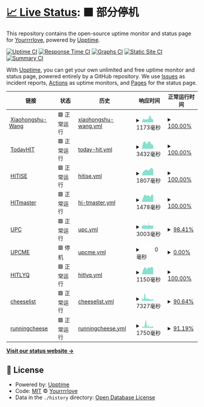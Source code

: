 # [📈 Live Status](https://Yourrrrlove.github.io/upptime): <!--live status--> **🟧 部分停机**

This repository contains the open-source uptime monitor and status page for [Yourrrrlove](https://Yourrrrlove.github.io/upptime), powered by [Upptime](https://github.com/upptime/upptime).

[![Uptime CI](https://github.com/Yourrrrlove/upptime/workflows/Uptime%20CI/badge.svg)](https://github.com/Yourrrrlove/upptime/actions?query=workflow%3A%22Uptime+CI%22)
[![Response Time CI](https://github.com/Yourrrrlove/upptime/workflows/Response%20Time%20CI/badge.svg)](https://github.com/Yourrrrlove/upptime/actions?query=workflow%3A%22Response+Time+CI%22)
[![Graphs CI](https://github.com/Yourrrrlove/upptime/workflows/Graphs%20CI/badge.svg)](https://github.com/Yourrrrlove/upptime/actions?query=workflow%3A%22Graphs+CI%22)
[![Static Site CI](https://github.com/Yourrrrlove/upptime/workflows/Static%20Site%20CI/badge.svg)](https://github.com/Yourrrrlove/upptime/actions?query=workflow%3A%22Static+Site+CI%22)
[![Summary CI](https://github.com/Yourrrrlove/upptime/workflows/Summary%20CI/badge.svg)](https://github.com/Yourrrrlove/upptime/actions?query=workflow%3A%22Summary+CI%22)

With [Upptime](https://upptime.js.org), you can get your own unlimited and free uptime monitor and status page, powered entirely by a GitHub repository. We use [Issues](https://github.com/Yourrrrlove/upptime/issues) as incident reports, [Actions](https://github.com/Yourrrrlove/upptime/actions) as uptime monitors, and [Pages](https://Yourrrrlove.github.io/upptime) for the status page.

<!--start: status pages-->
<!-- This summary is generated by Upptime (https://github.com/upptime/upptime) -->
<!-- Do not edit this manually, your changes will be overwritten -->
<!-- prettier-ignore -->
| 链接 | 状态 | 历史 | 响应时间 | 正常运行时间 |
| --- | ------ | ------- | ------------- | ------ |
| <img alt="" src="https://icons.duckduckgo.com/ip3/www.xiaohongshu.com.ico" height="13"> [Xiaohongshu-Wang](https://www.xiaohongshu.com/user/profile/5d1d9a0400000000160115c6?xhsshare=CopyLink&appuid=64d8c888000000000100dc16&apptime=1691929476) | 🟩 正常运行 | [xiaohongshu-wang.yml](https://github.com/Yourrrrlove/upptime/commits/HEAD/history/xiaohongshu-wang.yml) | <details><summary><img alt="响应时间图像" src="./graphs/xiaohongshu-wang/response-time-week.png" height="20"> 1173毫秒</summary><br><a href="https://Yourrrrlove.github.io/upptime/history/xiaohongshu-wang"><img alt="响应时间 1404" src="https://img.shields.io/endpoint?url=https%3A%2F%2Fraw.githubusercontent.com%2FYourrrrlove%2Fupptime%2FHEAD%2Fapi%2Fxiaohongshu-wang%2Fresponse-time.json"></a><br><a href="https://Yourrrrlove.github.io/upptime/history/xiaohongshu-wang"><img alt="24 小时响应时间 913" src="https://img.shields.io/endpoint?url=https%3A%2F%2Fraw.githubusercontent.com%2FYourrrrlove%2Fupptime%2FHEAD%2Fapi%2Fxiaohongshu-wang%2Fresponse-time-day.json"></a><br><a href="https://Yourrrrlove.github.io/upptime/history/xiaohongshu-wang"><img alt="7 天正常运行时间 1173" src="https://img.shields.io/endpoint?url=https%3A%2F%2Fraw.githubusercontent.com%2FYourrrrlove%2Fupptime%2FHEAD%2Fapi%2Fxiaohongshu-wang%2Fresponse-time-week.json"></a><br><a href="https://Yourrrrlove.github.io/upptime/history/xiaohongshu-wang"><img alt="30天的正常运行时间 1146" src="https://img.shields.io/endpoint?url=https%3A%2F%2Fraw.githubusercontent.com%2FYourrrrlove%2Fupptime%2FHEAD%2Fapi%2Fxiaohongshu-wang%2Fresponse-time-month.json"></a><br><a href="https://Yourrrrlove.github.io/upptime/history/xiaohongshu-wang"><img alt="1年的正常运行时间 1404" src="https://img.shields.io/endpoint?url=https%3A%2F%2Fraw.githubusercontent.com%2FYourrrrlove%2Fupptime%2FHEAD%2Fapi%2Fxiaohongshu-wang%2Fresponse-time-year.json"></a></details> | <details><summary><a href="https://Yourrrrlove.github.io/upptime/history/xiaohongshu-wang">100.00%</a></summary><a href="https://Yourrrrlove.github.io/upptime/history/xiaohongshu-wang"><img alt="正常运行时间 99.74%" src="https://img.shields.io/endpoint?url=https%3A%2F%2Fraw.githubusercontent.com%2FYourrrrlove%2Fupptime%2FHEAD%2Fapi%2Fxiaohongshu-wang%2Fuptime.json"></a><br><a href="https://Yourrrrlove.github.io/upptime/history/xiaohongshu-wang"><img alt="24 小时正常运行时间 100.00%" src="https://img.shields.io/endpoint?url=https%3A%2F%2Fraw.githubusercontent.com%2FYourrrrlove%2Fupptime%2FHEAD%2Fapi%2Fxiaohongshu-wang%2Fuptime-day.json"></a><br><a href="https://Yourrrrlove.github.io/upptime/history/xiaohongshu-wang"><img alt="7 天正常运行时间 100.00%" src="https://img.shields.io/endpoint?url=https%3A%2F%2Fraw.githubusercontent.com%2FYourrrrlove%2Fupptime%2FHEAD%2Fapi%2Fxiaohongshu-wang%2Fuptime-week.json"></a><br><a href="https://Yourrrrlove.github.io/upptime/history/xiaohongshu-wang"><img alt="30天的正常运行时间 100.00%" src="https://img.shields.io/endpoint?url=https%3A%2F%2Fraw.githubusercontent.com%2FYourrrrlove%2Fupptime%2FHEAD%2Fapi%2Fxiaohongshu-wang%2Fuptime-month.json"></a><br><a href="https://Yourrrrlove.github.io/upptime/history/xiaohongshu-wang"><img alt="1年的正常运行时间 99.74%" src="https://img.shields.io/endpoint?url=https%3A%2F%2Fraw.githubusercontent.com%2FYourrrrlove%2Fupptime%2FHEAD%2Fapi%2Fxiaohongshu-wang%2Fuptime-year.json"></a></details>
| <img alt="" src="https://icons.duckduckgo.com/ip3/today.hit.edu.cn.ico" height="13"> [TodayHIT](http://today.hit.edu.cn) | 🟩 正常运行 | [today-hit.yml](https://github.com/Yourrrrlove/upptime/commits/HEAD/history/today-hit.yml) | <details><summary><img alt="响应时间图像" src="./graphs/today-hit/response-time-week.png" height="20"> 3432毫秒</summary><br><a href="https://Yourrrrlove.github.io/upptime/history/today-hit"><img alt="响应时间 3593" src="https://img.shields.io/endpoint?url=https%3A%2F%2Fraw.githubusercontent.com%2FYourrrrlove%2Fupptime%2FHEAD%2Fapi%2Ftoday-hit%2Fresponse-time.json"></a><br><a href="https://Yourrrrlove.github.io/upptime/history/today-hit"><img alt="24 小时响应时间 2259" src="https://img.shields.io/endpoint?url=https%3A%2F%2Fraw.githubusercontent.com%2FYourrrrlove%2Fupptime%2FHEAD%2Fapi%2Ftoday-hit%2Fresponse-time-day.json"></a><br><a href="https://Yourrrrlove.github.io/upptime/history/today-hit"><img alt="7 天正常运行时间 3432" src="https://img.shields.io/endpoint?url=https%3A%2F%2Fraw.githubusercontent.com%2FYourrrrlove%2Fupptime%2FHEAD%2Fapi%2Ftoday-hit%2Fresponse-time-week.json"></a><br><a href="https://Yourrrrlove.github.io/upptime/history/today-hit"><img alt="30天的正常运行时间 3268" src="https://img.shields.io/endpoint?url=https%3A%2F%2Fraw.githubusercontent.com%2FYourrrrlove%2Fupptime%2FHEAD%2Fapi%2Ftoday-hit%2Fresponse-time-month.json"></a><br><a href="https://Yourrrrlove.github.io/upptime/history/today-hit"><img alt="1年的正常运行时间 3593" src="https://img.shields.io/endpoint?url=https%3A%2F%2Fraw.githubusercontent.com%2FYourrrrlove%2Fupptime%2FHEAD%2Fapi%2Ftoday-hit%2Fresponse-time-year.json"></a></details> | <details><summary><a href="https://Yourrrrlove.github.io/upptime/history/today-hit">100.00%</a></summary><a href="https://Yourrrrlove.github.io/upptime/history/today-hit"><img alt="正常运行时间 97.16%" src="https://img.shields.io/endpoint?url=https%3A%2F%2Fraw.githubusercontent.com%2FYourrrrlove%2Fupptime%2FHEAD%2Fapi%2Ftoday-hit%2Fuptime.json"></a><br><a href="https://Yourrrrlove.github.io/upptime/history/today-hit"><img alt="24 小时正常运行时间 100.00%" src="https://img.shields.io/endpoint?url=https%3A%2F%2Fraw.githubusercontent.com%2FYourrrrlove%2Fupptime%2FHEAD%2Fapi%2Ftoday-hit%2Fuptime-day.json"></a><br><a href="https://Yourrrrlove.github.io/upptime/history/today-hit"><img alt="7 天正常运行时间 100.00%" src="https://img.shields.io/endpoint?url=https%3A%2F%2Fraw.githubusercontent.com%2FYourrrrlove%2Fupptime%2FHEAD%2Fapi%2Ftoday-hit%2Fuptime-week.json"></a><br><a href="https://Yourrrrlove.github.io/upptime/history/today-hit"><img alt="30天的正常运行时间 75.65%" src="https://img.shields.io/endpoint?url=https%3A%2F%2Fraw.githubusercontent.com%2FYourrrrlove%2Fupptime%2FHEAD%2Fapi%2Ftoday-hit%2Fuptime-month.json"></a><br><a href="https://Yourrrrlove.github.io/upptime/history/today-hit"><img alt="1年的正常运行时间 97.16%" src="https://img.shields.io/endpoint?url=https%3A%2F%2Fraw.githubusercontent.com%2FYourrrrlove%2Fupptime%2FHEAD%2Fapi%2Ftoday-hit%2Fuptime-year.json"></a></details>
| <img alt="" src="https://icons.duckduckgo.com/ip3/ise.hit.edu.cn.ico" height="13"> [HITISE](http://ise.hit.edu.cn) | 🟩 正常运行 | [hitise.yml](https://github.com/Yourrrrlove/upptime/commits/HEAD/history/hitise.yml) | <details><summary><img alt="响应时间图像" src="./graphs/hitise/response-time-week.png" height="20"> 1807毫秒</summary><br><a href="https://Yourrrrlove.github.io/upptime/history/hitise"><img alt="响应时间 1486" src="https://img.shields.io/endpoint?url=https%3A%2F%2Fraw.githubusercontent.com%2FYourrrrlove%2Fupptime%2FHEAD%2Fapi%2Fhitise%2Fresponse-time.json"></a><br><a href="https://Yourrrrlove.github.io/upptime/history/hitise"><img alt="24 小时响应时间 1801" src="https://img.shields.io/endpoint?url=https%3A%2F%2Fraw.githubusercontent.com%2FYourrrrlove%2Fupptime%2FHEAD%2Fapi%2Fhitise%2Fresponse-time-day.json"></a><br><a href="https://Yourrrrlove.github.io/upptime/history/hitise"><img alt="7 天正常运行时间 1807" src="https://img.shields.io/endpoint?url=https%3A%2F%2Fraw.githubusercontent.com%2FYourrrrlove%2Fupptime%2FHEAD%2Fapi%2Fhitise%2Fresponse-time-week.json"></a><br><a href="https://Yourrrrlove.github.io/upptime/history/hitise"><img alt="30天的正常运行时间 1697" src="https://img.shields.io/endpoint?url=https%3A%2F%2Fraw.githubusercontent.com%2FYourrrrlove%2Fupptime%2FHEAD%2Fapi%2Fhitise%2Fresponse-time-month.json"></a><br><a href="https://Yourrrrlove.github.io/upptime/history/hitise"><img alt="1年的正常运行时间 1486" src="https://img.shields.io/endpoint?url=https%3A%2F%2Fraw.githubusercontent.com%2FYourrrrlove%2Fupptime%2FHEAD%2Fapi%2Fhitise%2Fresponse-time-year.json"></a></details> | <details><summary><a href="https://Yourrrrlove.github.io/upptime/history/hitise">100.00%</a></summary><a href="https://Yourrrrlove.github.io/upptime/history/hitise"><img alt="正常运行时间 99.98%" src="https://img.shields.io/endpoint?url=https%3A%2F%2Fraw.githubusercontent.com%2FYourrrrlove%2Fupptime%2FHEAD%2Fapi%2Fhitise%2Fuptime.json"></a><br><a href="https://Yourrrrlove.github.io/upptime/history/hitise"><img alt="24 小时正常运行时间 100.00%" src="https://img.shields.io/endpoint?url=https%3A%2F%2Fraw.githubusercontent.com%2FYourrrrlove%2Fupptime%2FHEAD%2Fapi%2Fhitise%2Fuptime-day.json"></a><br><a href="https://Yourrrrlove.github.io/upptime/history/hitise"><img alt="7 天正常运行时间 100.00%" src="https://img.shields.io/endpoint?url=https%3A%2F%2Fraw.githubusercontent.com%2FYourrrrlove%2Fupptime%2FHEAD%2Fapi%2Fhitise%2Fuptime-week.json"></a><br><a href="https://Yourrrrlove.github.io/upptime/history/hitise"><img alt="30天的正常运行时间 99.96%" src="https://img.shields.io/endpoint?url=https%3A%2F%2Fraw.githubusercontent.com%2FYourrrrlove%2Fupptime%2FHEAD%2Fapi%2Fhitise%2Fuptime-month.json"></a><br><a href="https://Yourrrrlove.github.io/upptime/history/hitise"><img alt="1年的正常运行时间 99.98%" src="https://img.shields.io/endpoint?url=https%3A%2F%2Fraw.githubusercontent.com%2FYourrrrlove%2Fupptime%2FHEAD%2Fapi%2Fhitise%2Fuptime-year.json"></a></details>
| <img alt="" src="https://icons.duckduckgo.com/ip3/hitgs.hit.edu.cn.ico" height="13"> [HITmaster](http://hitgs.hit.edu.cn/) | 🟩 正常运行 | [hi-tmaster.yml](https://github.com/Yourrrrlove/upptime/commits/HEAD/history/hi-tmaster.yml) | <details><summary><img alt="响应时间图像" src="./graphs/hi-tmaster/response-time-week.png" height="20"> 1478毫秒</summary><br><a href="https://Yourrrrlove.github.io/upptime/history/hi-tmaster"><img alt="响应时间 1748" src="https://img.shields.io/endpoint?url=https%3A%2F%2Fraw.githubusercontent.com%2FYourrrrlove%2Fupptime%2FHEAD%2Fapi%2Fhi-tmaster%2Fresponse-time.json"></a><br><a href="https://Yourrrrlove.github.io/upptime/history/hi-tmaster"><img alt="24 小时响应时间 1607" src="https://img.shields.io/endpoint?url=https%3A%2F%2Fraw.githubusercontent.com%2FYourrrrlove%2Fupptime%2FHEAD%2Fapi%2Fhi-tmaster%2Fresponse-time-day.json"></a><br><a href="https://Yourrrrlove.github.io/upptime/history/hi-tmaster"><img alt="7 天正常运行时间 1478" src="https://img.shields.io/endpoint?url=https%3A%2F%2Fraw.githubusercontent.com%2FYourrrrlove%2Fupptime%2FHEAD%2Fapi%2Fhi-tmaster%2Fresponse-time-week.json"></a><br><a href="https://Yourrrrlove.github.io/upptime/history/hi-tmaster"><img alt="30天的正常运行时间 1832" src="https://img.shields.io/endpoint?url=https%3A%2F%2Fraw.githubusercontent.com%2FYourrrrlove%2Fupptime%2FHEAD%2Fapi%2Fhi-tmaster%2Fresponse-time-month.json"></a><br><a href="https://Yourrrrlove.github.io/upptime/history/hi-tmaster"><img alt="1年的正常运行时间 1748" src="https://img.shields.io/endpoint?url=https%3A%2F%2Fraw.githubusercontent.com%2FYourrrrlove%2Fupptime%2FHEAD%2Fapi%2Fhi-tmaster%2Fresponse-time-year.json"></a></details> | <details><summary><a href="https://Yourrrrlove.github.io/upptime/history/hi-tmaster">100.00%</a></summary><a href="https://Yourrrrlove.github.io/upptime/history/hi-tmaster"><img alt="正常运行时间 99.99%" src="https://img.shields.io/endpoint?url=https%3A%2F%2Fraw.githubusercontent.com%2FYourrrrlove%2Fupptime%2FHEAD%2Fapi%2Fhi-tmaster%2Fuptime.json"></a><br><a href="https://Yourrrrlove.github.io/upptime/history/hi-tmaster"><img alt="24 小时正常运行时间 100.00%" src="https://img.shields.io/endpoint?url=https%3A%2F%2Fraw.githubusercontent.com%2FYourrrrlove%2Fupptime%2FHEAD%2Fapi%2Fhi-tmaster%2Fuptime-day.json"></a><br><a href="https://Yourrrrlove.github.io/upptime/history/hi-tmaster"><img alt="7 天正常运行时间 100.00%" src="https://img.shields.io/endpoint?url=https%3A%2F%2Fraw.githubusercontent.com%2FYourrrrlove%2Fupptime%2FHEAD%2Fapi%2Fhi-tmaster%2Fuptime-week.json"></a><br><a href="https://Yourrrrlove.github.io/upptime/history/hi-tmaster"><img alt="30天的正常运行时间 100.00%" src="https://img.shields.io/endpoint?url=https%3A%2F%2Fraw.githubusercontent.com%2FYourrrrlove%2Fupptime%2FHEAD%2Fapi%2Fhi-tmaster%2Fuptime-month.json"></a><br><a href="https://Yourrrrlove.github.io/upptime/history/hi-tmaster"><img alt="1年的正常运行时间 99.99%" src="https://img.shields.io/endpoint?url=https%3A%2F%2Fraw.githubusercontent.com%2FYourrrrlove%2Fupptime%2FHEAD%2Fapi%2Fhi-tmaster%2Fuptime-year.json"></a></details>
| <img alt="" src="https://icons.duckduckgo.com/ip3/www.upc.edu.cn.ico" height="13"> [UPC](https://www.upc.edu.cn/) | 🟩 正常运行 | [upc.yml](https://github.com/Yourrrrlove/upptime/commits/HEAD/history/upc.yml) | <details><summary><img alt="响应时间图像" src="./graphs/upc/response-time-week.png" height="20"> 3003毫秒</summary><br><a href="https://Yourrrrlove.github.io/upptime/history/upc"><img alt="响应时间 2946" src="https://img.shields.io/endpoint?url=https%3A%2F%2Fraw.githubusercontent.com%2FYourrrrlove%2Fupptime%2FHEAD%2Fapi%2Fupc%2Fresponse-time.json"></a><br><a href="https://Yourrrrlove.github.io/upptime/history/upc"><img alt="24 小时响应时间 2847" src="https://img.shields.io/endpoint?url=https%3A%2F%2Fraw.githubusercontent.com%2FYourrrrlove%2Fupptime%2FHEAD%2Fapi%2Fupc%2Fresponse-time-day.json"></a><br><a href="https://Yourrrrlove.github.io/upptime/history/upc"><img alt="7 天正常运行时间 3003" src="https://img.shields.io/endpoint?url=https%3A%2F%2Fraw.githubusercontent.com%2FYourrrrlove%2Fupptime%2FHEAD%2Fapi%2Fupc%2Fresponse-time-week.json"></a><br><a href="https://Yourrrrlove.github.io/upptime/history/upc"><img alt="30天的正常运行时间 2998" src="https://img.shields.io/endpoint?url=https%3A%2F%2Fraw.githubusercontent.com%2FYourrrrlove%2Fupptime%2FHEAD%2Fapi%2Fupc%2Fresponse-time-month.json"></a><br><a href="https://Yourrrrlove.github.io/upptime/history/upc"><img alt="1年的正常运行时间 2946" src="https://img.shields.io/endpoint?url=https%3A%2F%2Fraw.githubusercontent.com%2FYourrrrlove%2Fupptime%2FHEAD%2Fapi%2Fupc%2Fresponse-time-year.json"></a></details> | <details><summary><a href="https://Yourrrrlove.github.io/upptime/history/upc">98.41%</a></summary><a href="https://Yourrrrlove.github.io/upptime/history/upc"><img alt="正常运行时间 99.27%" src="https://img.shields.io/endpoint?url=https%3A%2F%2Fraw.githubusercontent.com%2FYourrrrlove%2Fupptime%2FHEAD%2Fapi%2Fupc%2Fuptime.json"></a><br><a href="https://Yourrrrlove.github.io/upptime/history/upc"><img alt="24 小时正常运行时间 99.55%" src="https://img.shields.io/endpoint?url=https%3A%2F%2Fraw.githubusercontent.com%2FYourrrrlove%2Fupptime%2FHEAD%2Fapi%2Fupc%2Fuptime-day.json"></a><br><a href="https://Yourrrrlove.github.io/upptime/history/upc"><img alt="7 天正常运行时间 98.41%" src="https://img.shields.io/endpoint?url=https%3A%2F%2Fraw.githubusercontent.com%2FYourrrrlove%2Fupptime%2FHEAD%2Fapi%2Fupc%2Fuptime-week.json"></a><br><a href="https://Yourrrrlove.github.io/upptime/history/upc"><img alt="30天的正常运行时间 97.41%" src="https://img.shields.io/endpoint?url=https%3A%2F%2Fraw.githubusercontent.com%2FYourrrrlove%2Fupptime%2FHEAD%2Fapi%2Fupc%2Fuptime-month.json"></a><br><a href="https://Yourrrrlove.github.io/upptime/history/upc"><img alt="1年的正常运行时间 99.27%" src="https://img.shields.io/endpoint?url=https%3A%2F%2Fraw.githubusercontent.com%2FYourrrrlove%2Fupptime%2FHEAD%2Fapi%2Fupc%2Fuptime-year.json"></a></details>
| <img alt="" src="https://icons.duckduckgo.com/ip3/medwww.upc.edu.cn.ico" height="13"> [UPCME](http://medwww.upc.edu.cn) | 🟥 停机 | [upcme.yml](https://github.com/Yourrrrlove/upptime/commits/HEAD/history/upcme.yml) | <details><summary><img alt="响应时间图像" src="./graphs/upcme/response-time-week.png" height="20"> 0毫秒</summary><br><a href="https://Yourrrrlove.github.io/upptime/history/upcme"><img alt="响应时间 2759" src="https://img.shields.io/endpoint?url=https%3A%2F%2Fraw.githubusercontent.com%2FYourrrrlove%2Fupptime%2FHEAD%2Fapi%2Fupcme%2Fresponse-time.json"></a><br><a href="https://Yourrrrlove.github.io/upptime/history/upcme"><img alt="24 小时响应时间 0" src="https://img.shields.io/endpoint?url=https%3A%2F%2Fraw.githubusercontent.com%2FYourrrrlove%2Fupptime%2FHEAD%2Fapi%2Fupcme%2Fresponse-time-day.json"></a><br><a href="https://Yourrrrlove.github.io/upptime/history/upcme"><img alt="7 天正常运行时间 0" src="https://img.shields.io/endpoint?url=https%3A%2F%2Fraw.githubusercontent.com%2FYourrrrlove%2Fupptime%2FHEAD%2Fapi%2Fupcme%2Fresponse-time-week.json"></a><br><a href="https://Yourrrrlove.github.io/upptime/history/upcme"><img alt="30天的正常运行时间 0" src="https://img.shields.io/endpoint?url=https%3A%2F%2Fraw.githubusercontent.com%2FYourrrrlove%2Fupptime%2FHEAD%2Fapi%2Fupcme%2Fresponse-time-month.json"></a><br><a href="https://Yourrrrlove.github.io/upptime/history/upcme"><img alt="1年的正常运行时间 2759" src="https://img.shields.io/endpoint?url=https%3A%2F%2Fraw.githubusercontent.com%2FYourrrrlove%2Fupptime%2FHEAD%2Fapi%2Fupcme%2Fresponse-time-year.json"></a></details> | <details><summary><a href="https://Yourrrrlove.github.io/upptime/history/upcme">0.00%</a></summary><a href="https://Yourrrrlove.github.io/upptime/history/upcme"><img alt="正常运行时间 69.07%" src="https://img.shields.io/endpoint?url=https%3A%2F%2Fraw.githubusercontent.com%2FYourrrrlove%2Fupptime%2FHEAD%2Fapi%2Fupcme%2Fuptime.json"></a><br><a href="https://Yourrrrlove.github.io/upptime/history/upcme"><img alt="24 小时正常运行时间 0.00%" src="https://img.shields.io/endpoint?url=https%3A%2F%2Fraw.githubusercontent.com%2FYourrrrlove%2Fupptime%2FHEAD%2Fapi%2Fupcme%2Fuptime-day.json"></a><br><a href="https://Yourrrrlove.github.io/upptime/history/upcme"><img alt="7 天正常运行时间 0.00%" src="https://img.shields.io/endpoint?url=https%3A%2F%2Fraw.githubusercontent.com%2FYourrrrlove%2Fupptime%2FHEAD%2Fapi%2Fupcme%2Fuptime-week.json"></a><br><a href="https://Yourrrrlove.github.io/upptime/history/upcme"><img alt="30天的正常运行时间 0.00%" src="https://img.shields.io/endpoint?url=https%3A%2F%2Fraw.githubusercontent.com%2FYourrrrlove%2Fupptime%2FHEAD%2Fapi%2Fupcme%2Fuptime-month.json"></a><br><a href="https://Yourrrrlove.github.io/upptime/history/upcme"><img alt="1年的正常运行时间 69.07%" src="https://img.shields.io/endpoint?url=https%3A%2F%2Fraw.githubusercontent.com%2FYourrrrlove%2Fupptime%2FHEAD%2Fapi%2Fupcme%2Fuptime-year.json"></a></details>
| <img alt="" src="https://icons.duckduckgo.com/ip3/homepage.hit.edu.cn.ico" height="13"> [HITLYQ](http://homepage.hit.edu.cn/liyongqiang) | 🟩 正常运行 | [hitlyq.yml](https://github.com/Yourrrrlove/upptime/commits/HEAD/history/hitlyq.yml) | <details><summary><img alt="响应时间图像" src="./graphs/hitlyq/response-time-week.png" height="20"> 1150毫秒</summary><br><a href="https://Yourrrrlove.github.io/upptime/history/hitlyq"><img alt="响应时间 1401" src="https://img.shields.io/endpoint?url=https%3A%2F%2Fraw.githubusercontent.com%2FYourrrrlove%2Fupptime%2FHEAD%2Fapi%2Fhitlyq%2Fresponse-time.json"></a><br><a href="https://Yourrrrlove.github.io/upptime/history/hitlyq"><img alt="24 小时响应时间 1141" src="https://img.shields.io/endpoint?url=https%3A%2F%2Fraw.githubusercontent.com%2FYourrrrlove%2Fupptime%2FHEAD%2Fapi%2Fhitlyq%2Fresponse-time-day.json"></a><br><a href="https://Yourrrrlove.github.io/upptime/history/hitlyq"><img alt="7 天正常运行时间 1150" src="https://img.shields.io/endpoint?url=https%3A%2F%2Fraw.githubusercontent.com%2FYourrrrlove%2Fupptime%2FHEAD%2Fapi%2Fhitlyq%2Fresponse-time-week.json"></a><br><a href="https://Yourrrrlove.github.io/upptime/history/hitlyq"><img alt="30天的正常运行时间 1325" src="https://img.shields.io/endpoint?url=https%3A%2F%2Fraw.githubusercontent.com%2FYourrrrlove%2Fupptime%2FHEAD%2Fapi%2Fhitlyq%2Fresponse-time-month.json"></a><br><a href="https://Yourrrrlove.github.io/upptime/history/hitlyq"><img alt="1年的正常运行时间 1401" src="https://img.shields.io/endpoint?url=https%3A%2F%2Fraw.githubusercontent.com%2FYourrrrlove%2Fupptime%2FHEAD%2Fapi%2Fhitlyq%2Fresponse-time-year.json"></a></details> | <details><summary><a href="https://Yourrrrlove.github.io/upptime/history/hitlyq">100.00%</a></summary><a href="https://Yourrrrlove.github.io/upptime/history/hitlyq"><img alt="正常运行时间 98.45%" src="https://img.shields.io/endpoint?url=https%3A%2F%2Fraw.githubusercontent.com%2FYourrrrlove%2Fupptime%2FHEAD%2Fapi%2Fhitlyq%2Fuptime.json"></a><br><a href="https://Yourrrrlove.github.io/upptime/history/hitlyq"><img alt="24 小时正常运行时间 100.00%" src="https://img.shields.io/endpoint?url=https%3A%2F%2Fraw.githubusercontent.com%2FYourrrrlove%2Fupptime%2FHEAD%2Fapi%2Fhitlyq%2Fuptime-day.json"></a><br><a href="https://Yourrrrlove.github.io/upptime/history/hitlyq"><img alt="7 天正常运行时间 100.00%" src="https://img.shields.io/endpoint?url=https%3A%2F%2Fraw.githubusercontent.com%2FYourrrrlove%2Fupptime%2FHEAD%2Fapi%2Fhitlyq%2Fuptime-week.json"></a><br><a href="https://Yourrrrlove.github.io/upptime/history/hitlyq"><img alt="30天的正常运行时间 86.73%" src="https://img.shields.io/endpoint?url=https%3A%2F%2Fraw.githubusercontent.com%2FYourrrrlove%2Fupptime%2FHEAD%2Fapi%2Fhitlyq%2Fuptime-month.json"></a><br><a href="https://Yourrrrlove.github.io/upptime/history/hitlyq"><img alt="1年的正常运行时间 98.45%" src="https://img.shields.io/endpoint?url=https%3A%2F%2Fraw.githubusercontent.com%2FYourrrrlove%2Fupptime%2FHEAD%2Fapi%2Fhitlyq%2Fuptime-year.json"></a></details>
| <img alt="" src="https://icons.duckduckgo.com/ip3/www.runningcheese.com.ico" height="13"> [cheeselist](https://www.runningcheese.com/aaa) | 🟩 正常运行 | [cheeselist.yml](https://github.com/Yourrrrlove/upptime/commits/HEAD/history/cheeselist.yml) | <details><summary><img alt="响应时间图像" src="./graphs/cheeselist/response-time-week.png" height="20"> 7327毫秒</summary><br><a href="https://Yourrrrlove.github.io/upptime/history/cheeselist"><img alt="响应时间 5295" src="https://img.shields.io/endpoint?url=https%3A%2F%2Fraw.githubusercontent.com%2FYourrrrlove%2Fupptime%2FHEAD%2Fapi%2Fcheeselist%2Fresponse-time.json"></a><br><a href="https://Yourrrrlove.github.io/upptime/history/cheeselist"><img alt="24 小时响应时间 5420" src="https://img.shields.io/endpoint?url=https%3A%2F%2Fraw.githubusercontent.com%2FYourrrrlove%2Fupptime%2FHEAD%2Fapi%2Fcheeselist%2Fresponse-time-day.json"></a><br><a href="https://Yourrrrlove.github.io/upptime/history/cheeselist"><img alt="7 天正常运行时间 7327" src="https://img.shields.io/endpoint?url=https%3A%2F%2Fraw.githubusercontent.com%2FYourrrrlove%2Fupptime%2FHEAD%2Fapi%2Fcheeselist%2Fresponse-time-week.json"></a><br><a href="https://Yourrrrlove.github.io/upptime/history/cheeselist"><img alt="30天的正常运行时间 6099" src="https://img.shields.io/endpoint?url=https%3A%2F%2Fraw.githubusercontent.com%2FYourrrrlove%2Fupptime%2FHEAD%2Fapi%2Fcheeselist%2Fresponse-time-month.json"></a><br><a href="https://Yourrrrlove.github.io/upptime/history/cheeselist"><img alt="1年的正常运行时间 5295" src="https://img.shields.io/endpoint?url=https%3A%2F%2Fraw.githubusercontent.com%2FYourrrrlove%2Fupptime%2FHEAD%2Fapi%2Fcheeselist%2Fresponse-time-year.json"></a></details> | <details><summary><a href="https://Yourrrrlove.github.io/upptime/history/cheeselist">90.64%</a></summary><a href="https://Yourrrrlove.github.io/upptime/history/cheeselist"><img alt="正常运行时间 97.29%" src="https://img.shields.io/endpoint?url=https%3A%2F%2Fraw.githubusercontent.com%2FYourrrrlove%2Fupptime%2FHEAD%2Fapi%2Fcheeselist%2Fuptime.json"></a><br><a href="https://Yourrrrlove.github.io/upptime/history/cheeselist"><img alt="24 小时正常运行时间 100.00%" src="https://img.shields.io/endpoint?url=https%3A%2F%2Fraw.githubusercontent.com%2FYourrrrlove%2Fupptime%2FHEAD%2Fapi%2Fcheeselist%2Fuptime-day.json"></a><br><a href="https://Yourrrrlove.github.io/upptime/history/cheeselist"><img alt="7 天正常运行时间 90.64%" src="https://img.shields.io/endpoint?url=https%3A%2F%2Fraw.githubusercontent.com%2FYourrrrlove%2Fupptime%2FHEAD%2Fapi%2Fcheeselist%2Fuptime-week.json"></a><br><a href="https://Yourrrrlove.github.io/upptime/history/cheeselist"><img alt="30天的正常运行时间 96.58%" src="https://img.shields.io/endpoint?url=https%3A%2F%2Fraw.githubusercontent.com%2FYourrrrlove%2Fupptime%2FHEAD%2Fapi%2Fcheeselist%2Fuptime-month.json"></a><br><a href="https://Yourrrrlove.github.io/upptime/history/cheeselist"><img alt="1年的正常运行时间 97.29%" src="https://img.shields.io/endpoint?url=https%3A%2F%2Fraw.githubusercontent.com%2FYourrrrlove%2Fupptime%2FHEAD%2Fapi%2Fcheeselist%2Fuptime-year.json"></a></details>
| <img alt="" src="https://icons.duckduckgo.com/ip3/www.runningcheese.com.ico" height="13"> [runningcheese](https://www.runningcheese.com) | 🟩 正常运行 | [runningcheese.yml](https://github.com/Yourrrrlove/upptime/commits/HEAD/history/runningcheese.yml) | <details><summary><img alt="响应时间图像" src="./graphs/runningcheese/response-time-week.png" height="20"> 1750毫秒</summary><br><a href="https://Yourrrrlove.github.io/upptime/history/runningcheese"><img alt="响应时间 2059" src="https://img.shields.io/endpoint?url=https%3A%2F%2Fraw.githubusercontent.com%2FYourrrrlove%2Fupptime%2FHEAD%2Fapi%2Frunningcheese%2Fresponse-time.json"></a><br><a href="https://Yourrrrlove.github.io/upptime/history/runningcheese"><img alt="24 小时响应时间 1317" src="https://img.shields.io/endpoint?url=https%3A%2F%2Fraw.githubusercontent.com%2FYourrrrlove%2Fupptime%2FHEAD%2Fapi%2Frunningcheese%2Fresponse-time-day.json"></a><br><a href="https://Yourrrrlove.github.io/upptime/history/runningcheese"><img alt="7 天正常运行时间 1750" src="https://img.shields.io/endpoint?url=https%3A%2F%2Fraw.githubusercontent.com%2FYourrrrlove%2Fupptime%2FHEAD%2Fapi%2Frunningcheese%2Fresponse-time-week.json"></a><br><a href="https://Yourrrrlove.github.io/upptime/history/runningcheese"><img alt="30天的正常运行时间 1107" src="https://img.shields.io/endpoint?url=https%3A%2F%2Fraw.githubusercontent.com%2FYourrrrlove%2Fupptime%2FHEAD%2Fapi%2Frunningcheese%2Fresponse-time-month.json"></a><br><a href="https://Yourrrrlove.github.io/upptime/history/runningcheese"><img alt="1年的正常运行时间 2059" src="https://img.shields.io/endpoint?url=https%3A%2F%2Fraw.githubusercontent.com%2FYourrrrlove%2Fupptime%2FHEAD%2Fapi%2Frunningcheese%2Fresponse-time-year.json"></a></details> | <details><summary><a href="https://Yourrrrlove.github.io/upptime/history/runningcheese">91.19%</a></summary><a href="https://Yourrrrlove.github.io/upptime/history/runningcheese"><img alt="正常运行时间 98.45%" src="https://img.shields.io/endpoint?url=https%3A%2F%2Fraw.githubusercontent.com%2FYourrrrlove%2Fupptime%2FHEAD%2Fapi%2Frunningcheese%2Fuptime.json"></a><br><a href="https://Yourrrrlove.github.io/upptime/history/runningcheese"><img alt="24 小时正常运行时间 100.00%" src="https://img.shields.io/endpoint?url=https%3A%2F%2Fraw.githubusercontent.com%2FYourrrrlove%2Fupptime%2FHEAD%2Fapi%2Frunningcheese%2Fuptime-day.json"></a><br><a href="https://Yourrrrlove.github.io/upptime/history/runningcheese"><img alt="7 天正常运行时间 91.19%" src="https://img.shields.io/endpoint?url=https%3A%2F%2Fraw.githubusercontent.com%2FYourrrrlove%2Fupptime%2FHEAD%2Fapi%2Frunningcheese%2Fuptime-week.json"></a><br><a href="https://Yourrrrlove.github.io/upptime/history/runningcheese"><img alt="30天的正常运行时间 96.67%" src="https://img.shields.io/endpoint?url=https%3A%2F%2Fraw.githubusercontent.com%2FYourrrrlove%2Fupptime%2FHEAD%2Fapi%2Frunningcheese%2Fuptime-month.json"></a><br><a href="https://Yourrrrlove.github.io/upptime/history/runningcheese"><img alt="1年的正常运行时间 98.45%" src="https://img.shields.io/endpoint?url=https%3A%2F%2Fraw.githubusercontent.com%2FYourrrrlove%2Fupptime%2FHEAD%2Fapi%2Frunningcheese%2Fuptime-year.json"></a></details>

<!--end: status pages-->

[**Visit our status website →**](https://Yourrrrlove.github.io/upptime)

## 📄 License

- Powered by: [Upptime](https://github.com/upptime/upptime)
- Code: [MIT](./LICENSE) © [Yourrrrlove](https://Yourrrrlove.github.io/upptime)
- Data in the `./history` directory: [Open Database License](https://opendatacommons.org/licenses/odbl/1-0/)
